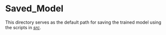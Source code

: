 # Saved_Model
This directory serves as the default path for saving the trained model using the scripts in [*src*](../).